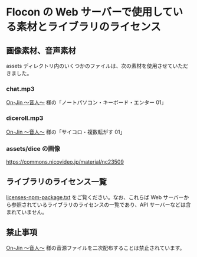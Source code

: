 # Flocon の Web サーバーで使用している素材とライブラリのライセンス

## 画像素材、音声素材

assets ディレクトリ内のいくつかのファイルは、次の素材を使用させていただきました。

### chat.mp3

[On-Jin ～音人～][1] 様の「ノートパソコン・キーボード・エンター 01」

### diceroll.mp3

[On-Jin ～音人～][1] 様の「サイコロ・複数転がす 01」

### assets/dice の画像

<https://commons.nicovideo.jp/material/nc23509>

## ライブラリのライセンス一覧

[licenses-npm-package.txt](./licenses-npm-package.txt) をご覧ください。なお、これらば Web サーバーから参照されているライブラリのライセンスの一覧であり、API サーバーなどは含まれていません。

## 禁止事項

[On-Jin ～音人～][1] 様の音源ファイルを二次配布することは禁止されています。

[1]: https://on-jin.com/
